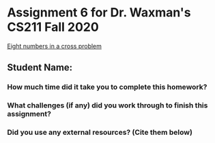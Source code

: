 # Assignment 6 for Dr. Waxman's CS211 Fall 2020
[Eight numbers in a cross problem](https://venus.cs.qc.cuny.edu/~waxman/211/eight%20numbers%20in%20a%20cross%20problem.pdf)  

## Student Name:  

### How much time did it take you to complete this homework?
  
  
### What challenges (if any) did you work through to finish this assignment?
  
  
### Did you use any external resources? (Cite them below)


